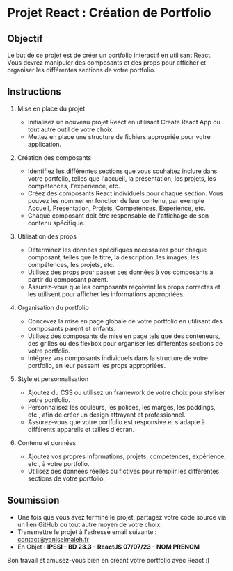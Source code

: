 # Projet React : Création de Portfolio

## Objectif

Le but de ce projet est de créer un portfolio interactif en utilisant React. Vous devrez manipuler des composants et des props pour afficher et organiser les différentes sections de votre portfolio.

## Instructions

1. Mise en place du projet

   - Initialisez un nouveau projet React en utilisant Create React App ou tout autre outil de votre choix.
   - Mettez en place une structure de fichiers appropriée pour votre application.

2. Création des composants

   - Identifiez les différentes sections que vous souhaitez inclure dans votre portfolio, telles que l'accueil, la présentation, les projets, les compétences, l'expérience, etc.
   - Créez des composants React individuels pour chaque section. Vous pouvez les nommer en fonction de leur contenu, par exemple Accueil, Presentation, Projets, Competences, Experience, etc.
   - Chaque composant doit être responsable de l'affichage de son contenu spécifique.

3. Utilisation des props

   - Déterminez les données spécifiques nécessaires pour chaque composant, telles que le titre, la description, les images, les compétences, les projets, etc.
   - Utilisez des props pour passer ces données à vos composants à partir du composant parent.
   - Assurez-vous que les composants reçoivent les props correctes et les utilisent pour afficher les informations appropriées.

4. Organisation du portfolio

   - Concevez la mise en page globale de votre portfolio en utilisant des composants parent et enfants.
   - Utilisez des composants de mise en page tels que des conteneurs, des grilles ou des flexbox pour organiser les différentes sections de votre portfolio.
   - Intégrez vos composants individuels dans la structure de votre portfolio, en leur passant les props appropriées.

5. Style et personnalisation

   - Ajoutez du CSS ou utilisez un framework de votre choix pour styliser votre portfolio.
   - Personnalisez les couleurs, les polices, les marges, les paddings, etc., afin de créer un design attrayant et professionnel.
   - Assurez-vous que votre portfolio est responsive et s'adapte à différents appareils et tailles d'écran.

6. Contenu et données

   - Ajoutez vos propres informations, projets, compétences, expérience, etc., à votre portfolio.
   - Utilisez des données réelles ou fictives pour remplir les différentes sections de votre portfolio.

## Soumission

- Une fois que vous avez terminé le projet, partagez votre code source via un lien GitHub ou tout autre moyen de votre choix.
- Transmettre le projet à l'adresse email suivante : contact@yaniselmaleh.fr
- En Objet : **IPSSI - BD 23.3 - ReactJS 07/07/23 - NOM PRENOM**

Bon travail et amusez-vous bien en créant votre portfolio avec React :)
